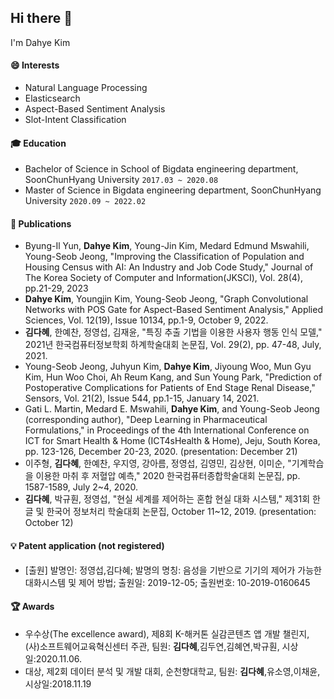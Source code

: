 ## Hi there 👋

I'm Dahye Kim


#### 😄 Interests
- Natural Language Processing 
- Elasticsearch
- Aspect-Based Sentiment Analysis
- Slot-Intent Classification

#### 🎓 Education
- Bachelor of Science in School of Bigdata engineering department, SoonChunHyang University ```2017.03 ~ 2020.08```
- Master of Science in Bigdata engineering department, SoonChunHyang University ```2020.09 ~ 2022.02```

#### 📃 Publications
- Byung-Il Yun, **Dahye Kim**, Young-Jin Kim, Medard Edmund Mswahili, Young-Seob Jeong, "Improving the Classification of Population and Housing Census with AI: An Industry and Job Code Study," Journal of The Korea Society of Computer and Information(JKSCI), Vol. 28(4), pp.21-29, 2023
- **Dahye Kim**, Youngjin Kim, Young-Seob Jeong, "Graph Convolutional Networks with POS Gate for Aspect-Based Sentiment Analysis," Applied Sciences, Vol. 12(19), Issue 10134, pp.1-9, October 9, 2022.
- **김다혜**, 한예찬, 정영섭, 김재윤, "특징 추출 기법을 이용한 사용자 행동 인식 모델," 2021년 한국컴퓨터정보학회 하계학술대회 논문집, Vol. 29(2), pp. 47-48, July, 2021.
- Young-Seob Jeong, Juhyun Kim, **Dahye Kim**, Jiyoung Woo, Mun Gyu Kim, Hun Woo Choi, Ah Reum Kang, and Sun Young Park, "Prediction of Postoperative Complications for Patients of End Stage Renal Disease," Sensors, Vol. 21(2), Issue 544, pp.1-15, January 14, 2021.
- Gati L. Martin, Medard E. Mswahili, **Dahye Kim**, and Young-Seob Jeong (corresponding author), "Deep Learning in Pharmaceutical Formulations," in Proceedings of the 4th International Conference on ICT for Smart Health & Home (ICT4sHealth & Home), Jeju, South Korea, pp. 123-126, December 20-23, 2020. (presentation: December 21)
- 이주형, **김다혜**, 한예찬, 우지영, 강아름, 정영섭, 김영민, 김상현, 이미순, "기계학습을 이용한 마취 후 저혈압 예측," 2020 한국컴퓨터종합학술대회 논문집, pp. 1587-1589, July 2~4, 2020.
- **김다혜**, 박규훤, 정영섭, "현실 세계를 제어하는 혼합 현실 대화 시스템," 제31회 한글 및 한국어 정보처리 학술대회 논문집, October 11~12, 2019. (presentation: October 12)

#### 💡 Patent application (not registered)
- [출원] 발명인: 정영섭,김다혜; 발명의 명칭: 음성을 기반으로 기기의 제어가 가능한 대화시스템 및 제어 방법; 출원일: 2019-12-05; 출원번호: 10-2019-0160645

#### 🏆 Awards
 - 우수상(The excellence award), 제8회 K-해커톤 실감콘텐츠 앱 개발 챌린지, (사)소프트웨어교육혁신센터 주관, 팀원: **김다혜**,김두연,김혜연,박규훤, 시상일:2020.11.06.
 - 대상, 제2회 데이터 분석 및 개발 대회, 순천향대학교, 팀원: **김다혜**,유소영,이채윤, 시상일:2018.11.19
